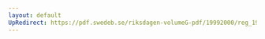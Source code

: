 ```yaml
---
layout: default
UpRedirect: https://pdf.swedeb.se/riksdagen-volumeG-pdf/19992000/reg_19992000/reg_19992000_0347.pdf
---
```

